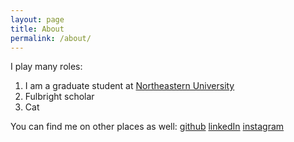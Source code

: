 ```yaml
---
layout: page
title: About
permalink: /about/
---
```


I play many roles:
1. I am a graduate student at [Northeastern University](https://ccis.northeastern.edu)
2. Fulbright scholar
3. Cat

You can find me on other places as well:
[github](github.com/prdx) 
[linkedIn](https://www.linkedin.com/in/bagustrihatmaja/)
[instagram](https://www.instagram.com/bagustrihatmaja/)


